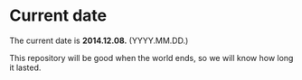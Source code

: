 # Current date

The current date is **2014.12.08.** (YYYY.MM.DD.)

This repository will be good when the world ends, so we will know how long it lasted.